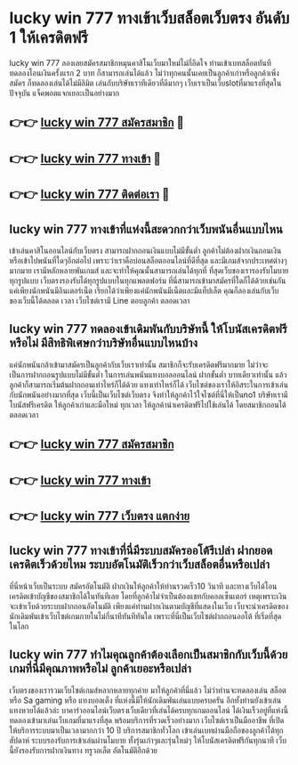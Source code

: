 # lucky win 777 ทางเข้าเว็บสล็อตเว็บตรง อันดับ 1 ให้เครดิตฟรี

lucky win 777 ลองเลยสมัครสมาชิกหมุนคาสิโนเว็บมาใหม่ไม่กี่อึดใจ ท่านเข้าเบทสล็อตทันทีทดลองโอนเงินครั้งแรก 2 บาท ก็สามารถเล่นได้แล้ว ไม่ว่าทุกคนนั้นเคยเป็นลูกค้าเก่าหรือลูกค้าเพิ่งสมัคร ก็ทดลองเล่นได้ไม่มีลิมิต เล่นกับบริษัทเราทีเดียวที่ดีมากๆ เว็บเราเป็นเว็บslotที่มาแรงที่สุดในปัจจุบัน แจ็คพอตแจกเยอะเป็นอย่างมาก

## 👉👉 [lucky win 777 สมัครสมาชิก](https://bit.ly/3Ckzg5n) 🎰
## 👉👉 [lucky win 777 ทางเข้า](https://bit.ly/3Ckzg5n) 🎰
## 👉👉 [lucky win 777 ติดต่อเรา](https://bit.ly/3Ckzg5n) 🎰

## lucky win 777 ทางเข้าที่แห่งนี้สะดวกกว่าเว็บพนันอื่นแบบไหน
เข้าเล่นคาสิโนออนไลน์กับเว็บตรง สามารถฝากถอนเงินแบบไม่มีขั้นต่ำ ลูกค้าไม่ต้องฝากเงินถอนเงินหรือเข้าไปพนันที่ใดๆอีกต่อไป เพราะว่าเราคือบ่อนสล็อตออนไลน์ที่ดีที่สุด และมีเกมส์จากประเทศต่างๆมากมาย เรามีหลักหลายพันเกมส์ และจะทำให้คุณนั้นสามารถเล่นได้ทุกที่ ที่สุดเว็บของเรารองรับโมบายทุกรูปแบบ เว็บตรงรองรับได้ทุกรูปแบบในทุกแพลตฟอร์ม ที่นี่สามารถเข้ามาสมัครที่ใดก็ได้ด้วยเช่นกัน แค่เพียงนักพนันมีอินเตอร์เน็ต เรียกได้ว่าเพียงแค่นักพนันมีเน็ตและมีแท็ปเล็ต คุณก็ลองเล่นกับเว็บของเว็บนี้ได้ตลอด เวลา เว็บไซต์เรามี Line ตอบลูกค้า ตลอดเวลา

## lucky win 777 ทดลองเข้าเดิมพันกับบริษัทนี้ ให้โบนัสเครดิตฟรีหรือไม่ มีสิทธิพิเศษกว่าบริษัทอื่นแบบไหนบ้าง
แค่นักพนันกล้าเข้ามาสมัครเป็นลูกค้ากับเว็บเราเท่านั้น สมาชิกก็จะรับเครดิตฟรีมากมาย ไม่ว่าจะเป็นการฝากถอนรูปแบบไม่มีขั้นต่ำ ในการเล่นพนันแทงบอลออนไลน์ ฝากขั้นต่ำ บาทเดียวเท่านั้น แล้วลูกค้าก็สามารถเริ่มต้นฝากถอนเท่าไหร่ก็ได้ด้วย แทงเท่าไหร่ก็ได้ เว็บไซต์ของเราให้อิสระในการเข้าเล่นกับนักพนันอย่างมากที่สุด เว็บนี้เป็นเว็บไซต์เว็บตรง จึงทำให้ลูกค้าไว้ใจไซต์ที่นี่ให้เป็นno1 บริษัทเรามีโบนัสฟรีเครดิต ให้ลูกค้าเก่าและมือใหม่ ทุกเวลา ให้ลูกค้านำเครดิตฟรีไปใช้เล่นได้ โดยสมาชิกถอนได้ตลอดเวลา

## 👉👉 [lucky win 777 สมัครสมาชิก](https://bit.ly/3Ckzg5n)
## 👉👉 [lucky win 777 ทางเข้า](https://bit.ly/3Ckzg5n)
## 👉👉 [lucky win 777 เว็บตรง แตกง่าย](https://bit.ly/3Ckzg5n)

## lucky win 777 ทางเข้าที่นี่มีระบบสมัครออโต้รึเปล่า ฝากยอดเครดิตเร็วด้วยไหม ระบบอัตโนมัติเร็วกว่าเว็บสล็อตอื่นหรือเปล่า
ที่นี่หน้าเว็บเป็นระบบ สมัครอัตโนมัติ ฝากเงินให้ลูกค้าให้ท่านรวดเร็ว10 วินาที และทางเว็บได้โอนเครดิตเข้าบัญชีของสมาชิกได้ในทันทีเลย โดยที่ลูกค้าไม่จำเป็นต้องแชทกับคอลเซ็นเตอร์ เหตุเพราะเงินจะเข้าเว็บด้วยระบบฝากถอนอัตโนมัติ เพียงแค่ท่านฝากเงินตามบัญชีที่แสดงในเว็บ เว็บจะนำเครดิตของนักเดิมพันเข้าเว็บไซต์เกมภายในไม่กี่นาทีทันทีทันใด เพราะที่นี่เป็นเว็บไซต์ฝากถอนออโต้ ที่เริ่ดที่สุด ในโลก

## lucky win 777 ทำไมคุณลูกค้าต้องเลือกเป็นสมาชิกกับเว็บนี้ด้วย เกมที่นี่มีคุณภาพหรือไม่ ลูกค้าเยอะหรือเปล่า
เว็บตรงของเรารวมเว็บไซต์เกมส์หลากหลายทุกค่าย มาให้ลูกค้าที่นี่แล้ว ไม่ว่าท่านจะทดลองเล่น สล็อต หรือ Sa gaming หรือ แทงบอลเต็ง ที่แห่งนี้มีให้นักเดิมพันเล่นแบบครบครัน อีกทั้งท่านยังเข้าเล่นแทงหวยได้แล้วล่ะ บาคาร่าออนไลน์เว็บตรงเว็บเดียวที่เล่นได้ครบทุกเกมออนไลน์ ได้เงินเร็วอยู่ที่แห่งนี้ ทดลองเข้ามาเล่นเว็บเกมที่มาแรงที่สุด พร้อมบริการที่รวดเร็วอย่างมาก เว็บไซต์เราเป็นมืออาชีพ ที่เปิดให้บริการระบบมาเป็นเวลามากกว่า 10 ปี บริการสมาชิกทั่วโลก เข้าเล่นเบทผ่านมือถือของลูกค้าได้ทุกสัปดาห์ ระบบรองรับการเข้าเล่นผ่านโมบาย ทั้งรุ่นเก่าๆและรุ่นใหม่ๆ ให้โบนัสเครดิตฟรีกันทุกนาที เว็บนี้ยังรองรับการฝากเงินทาง ทรูวอเล็ต อัตโนมัติอีกด้วย
